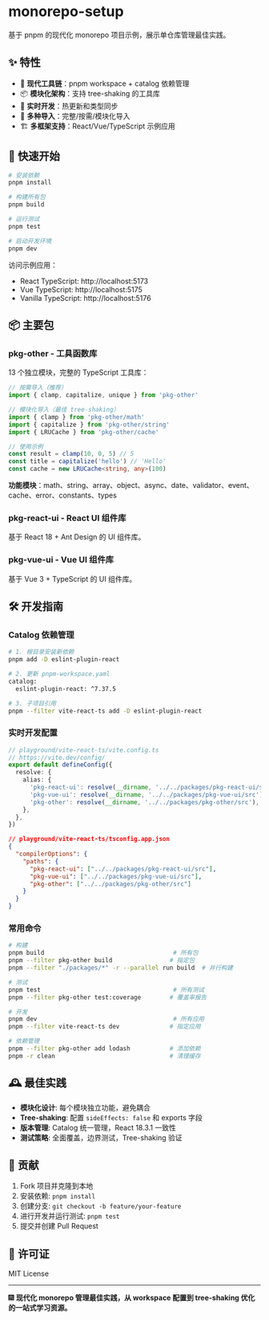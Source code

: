 # monorepo-setup

基于 pnpm 的现代化 monorepo 项目示例，展示单仓库管理最佳实践。

## ✨ 特性

- 🚀 **现代工具链**：pnpm workspace + catalog 依赖管理
- 📦 **模块化架构**：支持 tree-shaking 的工具库
- 🔧 **实时开发**：热更新和类型同步
- 🎯 **多种导入**：完整/按需/模块化导入
- 🏗️ **多框架支持**：React/Vue/TypeScript 示例应用

## 🚀 快速开始

```bash
# 安装依赖
pnpm install

# 构建所有包
pnpm build

# 运行测试
pnpm test

# 启动开发环境
pnpm dev
```

访问示例应用：

- React TypeScript: http://localhost:5173
- Vue TypeScript: http://localhost:5175
- Vanilla TypeScript: http://localhost:5176

## 📦 主要包

### pkg-other - 工具函数库

13 个独立模块，完整的 TypeScript 工具库：

```typescript
// 按需导入（推荐）
import { clamp, capitalize, unique } from 'pkg-other'

// 模块化导入（最佳 tree-shaking）
import { clamp } from 'pkg-other/math'
import { capitalize } from 'pkg-other/string'
import { LRUCache } from 'pkg-other/cache'

// 使用示例
const result = clamp(10, 0, 5) // 5
const title = capitalize('hello') // 'Hello'
const cache = new LRUCache<string, any>(100)
```

**功能模块**：math、string、array、object、async、date、validator、event、cache、error、constants、types

### pkg-react-ui - React UI 组件库

基于 React 18 + Ant Design 的 UI 组件库。

### pkg-vue-ui - Vue UI 组件库

基于 Vue 3 + TypeScript 的 UI 组件库。

## 🛠️ 开发指南

### Catalog 依赖管理

```bash
# 1. 根目录安装新依赖
pnpm add -D eslint-plugin-react

# 2. 更新 pnpm-workspace.yaml
catalog:
  eslint-plugin-react: ^7.37.5

# 3. 子项目引用
pnpm --filter vite-react-ts add -D eslint-plugin-react
```

### 实时开发配置

```typescript
// playground/vite-react-ts/vite.config.ts
// https://vite.dev/config/
export default defineConfig({
  resolve: {
    alias: {
      'pkg-react-ui': resolve(__dirname, '../../packages/pkg-react-ui/src'),
      'pkg-vue-ui': resolve(__dirname, '../../packages/pkg-vue-ui/src'),
      'pkg-other': resolve(__dirname, '../../packages/pkg-other/src'),
    },
  },
})
```

```json
// playground/vite-react-ts/tsconfig.app.json
{
  "compilerOptions": {
    "paths": {
      "pkg-react-ui": ["../../packages/pkg-react-ui/src"],
      "pkg-vue-ui": ["../../packages/pkg-vue-ui/src"],
      "pkg-other": ["../../packages/pkg-other/src"]
    }
  }
}
```

### 常用命令

```bash
# 构建
pnpm build                                    # 所有包
pnpm --filter pkg-other build                # 指定包
pnpm --filter "./packages/*" -r --parallel run build  # 并行构建

# 测试
pnpm test                                     # 所有测试
pnpm --filter pkg-other test:coverage        # 覆盖率报告

# 开发
pnpm dev                                      # 所有应用
pnpm --filter vite-react-ts dev              # 指定应用

# 依赖管理
pnpm --filter pkg-other add lodash           # 添加依赖
pnpm -r clean                                # 清理缓存
```

## 🕰️ 最佳实践

- **模块化设计**: 每个模块独立功能，避免耦合
- **Tree-shaking**: 配置 `sideEffects: false` 和 exports 字段
- **版本管理**: Catalog 统一管理，React 18.3.1 一致性
- **测试策略**: 全面覆盖，边界测试，Tree-shaking 验证

## 🤝 贡献

1. Fork 项目并克隆到本地
2. 安装依赖: `pnpm install`
3. 创建分支: `git checkout -b feature/your-feature`
4. 进行开发并运行测试: `pnpm test`
5. 提交并创建 Pull Request

## 📄 许可证

MIT License

---

🎆 **现代化 monorepo 管理最佳实践，从 workspace 配置到 tree-shaking 优化的一站式学习资源。**
